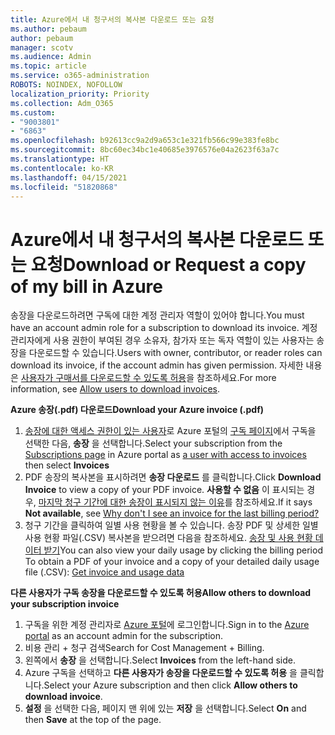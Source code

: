 ```yaml
---
title: Azure에서 내 청구서의 복사본 다운로드 또는 요청
ms.author: pebaum
author: pebaum
manager: scotv
ms.audience: Admin
ms.topic: article
ms.service: o365-administration
ROBOTS: NOINDEX, NOFOLLOW
localization_priority: Priority
ms.collection: Adm_O365
ms.custom:
- "9003801"
- "6863"
ms.openlocfilehash: b92613cc9a2d9a653c1e321fb566c99e383fe8bc
ms.sourcegitcommit: 8bc60ec34bc1e40685e3976576e04a2623f63a7c
ms.translationtype: HT
ms.contentlocale: ko-KR
ms.lasthandoff: 04/15/2021
ms.locfileid: "51820868"
---
```

# <a name="download-or-request-a-copy-of-my-bill-in-azure"></a><span data-ttu-id="ffa74-102">Azure에서 내 청구서의 복사본 다운로드 또는 요청</span><span class="sxs-lookup"><span data-stu-id="ffa74-102">Download or Request a copy of my bill in Azure</span></span>

<span data-ttu-id="ffa74-103">송장을 다운로드하려면 구독에 대한 계정 관리자 역할이 있어야 합니다.</span><span class="sxs-lookup"><span data-stu-id="ffa74-103">You must have an account admin role for a subscription to download its invoice.</span></span> <span data-ttu-id="ffa74-104">계정 관리자에게 사용 권한이 부여된 경우 소유자, 참가자 또는 독자 역할이 있는 사용자는 송장을 다운로드할 수 있습니다.</span><span class="sxs-lookup"><span data-stu-id="ffa74-104">Users with owner, contributor, or reader roles can download its invoice, if the account admin has given permission.</span></span> <span data-ttu-id="ffa74-105">자세한 내용은 [사용자가 구매서를 다운로드할 수 있도록 허용](https://docs.microsoft.com/azure/cost-management-billing/manage/manage-billing-access#opt-in)을 참조하세요.</span><span class="sxs-lookup"><span data-stu-id="ffa74-105">For more information, see [Allow users to download invoices](https://docs.microsoft.com/azure/cost-management-billing/manage/manage-billing-access#opt-in).</span></span>

<span data-ttu-id="ffa74-106">**Azure 송장(.pdf) 다운로드**</span><span class="sxs-lookup"><span data-stu-id="ffa74-106">**Download your Azure invoice (.pdf)**</span></span>

1. <span data-ttu-id="ffa74-107">[송장에 대한 액세스 권한이 있는 사용자](https://docs.microsoft.com/azure/cost-management-billing/manage/manage-billing-access?WT.mc_id=Portal-Microsoft_Azure_Support)로 Azure 포털의 [구독 페이지](https://portal.azure.com/#blade/Microsoft_Azure_Billing/SubscriptionsBlade)에서 구독을 선택한 다음, **송장** 을 선택합니다.</span><span class="sxs-lookup"><span data-stu-id="ffa74-107">Select your subscription from the [Subscriptions page](https://portal.azure.com/#blade/Microsoft_Azure_Billing/SubscriptionsBlade) in Azure portal as [a user with access to invoices](https://docs.microsoft.com/azure/cost-management-billing/manage/manage-billing-access?WT.mc_id=Portal-Microsoft_Azure_Support) then select **Invoices**</span></span>
2. <span data-ttu-id="ffa74-108">PDF 송장의 복사본을 표시하려면 **송장 다운로드** 를 클릭합니다.</span><span class="sxs-lookup"><span data-stu-id="ffa74-108">Click **Download Invoice** to view a copy of your PDF invoice.</span></span> <span data-ttu-id="ffa74-109">**사용할 수 없음** 이 표시되는 경우, [마지막 청구 기간에 대한 송장이 표시되지 않는 이유](https://docs.microsoft.com/azure/cost-management-billing/manage/download-azure-invoice-daily-usage-date?WT.mc_id=Portal-Microsoft_Azure_Support#noinvoice)를 참조하세요.</span><span class="sxs-lookup"><span data-stu-id="ffa74-109">If it says **Not available**, see [Why don't I see an invoice for the last billing period?](https://docs.microsoft.com/azure/cost-management-billing/manage/download-azure-invoice-daily-usage-date?WT.mc_id=Portal-Microsoft_Azure_Support#noinvoice)</span></span>
3. <span data-ttu-id="ffa74-110">청구 기간을 클릭하여 일별 사용 현황을 볼 수 있습니다. 송장 PDF 및 상세한 일별 사용 현황 파일(.CSV) 복사본을 받으려면 다음을 참조하세요. [송장 및 사용 현황 데이터 받기](https://docs.microsoft.com/azure/cost-management-billing/manage/download-azure-invoice-daily-usage-date?WT.mc_id=Portal-Microsoft_Azure_Support)</span><span class="sxs-lookup"><span data-stu-id="ffa74-110">You can also view your daily usage by clicking the billing period To obtain a PDF of your invoice and a copy of your detailed daily usage file (.CSV): [Get invoice and usage data](https://docs.microsoft.com/azure/cost-management-billing/manage/download-azure-invoice-daily-usage-date?WT.mc_id=Portal-Microsoft_Azure_Support)</span></span>  

<span data-ttu-id="ffa74-111">**다른 사용자가 구독 송장을 다운로드할 수 있도록 허용**</span><span class="sxs-lookup"><span data-stu-id="ffa74-111">**Allow others to download your subscription invoice**</span></span>

1. <span data-ttu-id="ffa74-112">구독을 위한 계정 관리자로 [Azure 포털](https://portal.azure.com/)에 로그인합니다.</span><span class="sxs-lookup"><span data-stu-id="ffa74-112">Sign in to the [Azure portal](https://portal.azure.com/) as an account admin for the subscription.</span></span>
2. <span data-ttu-id="ffa74-113">비용 관리 + 청구 검색</span><span class="sxs-lookup"><span data-stu-id="ffa74-113">Search for Cost Management + Billing.</span></span>
3. <span data-ttu-id="ffa74-114">왼쪽에서 **송장** 을 선택합니다.</span><span class="sxs-lookup"><span data-stu-id="ffa74-114">Select **Invoices** from the left-hand side.</span></span>
4. <span data-ttu-id="ffa74-115">Azure 구독을 선택하고 **다른 사용자가 송장을 다운로드할 수 있도록 허용** 을 클릭합니다.</span><span class="sxs-lookup"><span data-stu-id="ffa74-115">Select your Azure subscription and then click **Allow others to download invoice**.</span></span>
5. <span data-ttu-id="ffa74-116">**설정** 을 선택한 다음, 페이지 맨 위에 있는 **저장** 을 선택합니다.</span><span class="sxs-lookup"><span data-stu-id="ffa74-116">Select **On** and then **Save** at the top of the page.</span></span>
